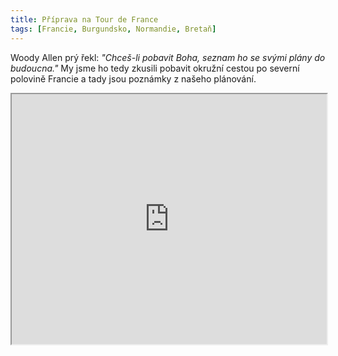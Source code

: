 ```yaml
---
title: Příprava na Tour de France
tags: [Francie, Burgundsko, Normandie, Bretaň]
---
```


Woody Allen prý řekl: _"Chceš-li pobavit Boha, seznam ho se svými plány do budoucna."_ My jsme ho tedy zkusili pobavit okružní cestou po severní polovině Francie a tady jsou poznámky z našeho plánování.

<!-- truncate -->

<iframe src="https://www.google.com/maps/embed?pb=!1m28!1m12!1m3!1d5418187.4984433735!2d5.151991378804109!3d48.46421603960904!2m3!1f0!2f0!3f0!3m2!1i1024!2i768!4f13.1!4m13!3e0!4m5!1s0x470b939c0970798b%3A0x400af0f66164090!2sPrague!3m2!1d50.075538099999996!2d14.4378005!4m5!1s0x47f2f344cd583ffb%3A0xba8cf496643eff53!2s21200%20Beaune%2C%20France!3m2!1d47.02603!2d4.8400039999999995!5e0!3m2!1sen!2scz!4v1626621471603!5m2!1sen!2scz" width="100%" height="400" style={{border:0}} allowfullscreen="" loading="lazy" />

Máme na to dva týdny, pojedeme autem a jako vždy bychom rádi něco dobrého snědli a vypili. Jedeme s kamarády z [Krásné hory](https://www.krasnahora.com/), vinařství srdci našemu nejbližší. Začneme v Burgundsku, pak se přesumeme do Normandie a pokračovat budeme dál na západ do Bretaně. V Bretani se rozloučíme, motorizovaná jednotka se vrátí do vlasti pečovat o vinohrady a my zůstaneme u Atlantského oceánu nasávat atmosféru (čti cider) o něco déle. Zpět do Prahy nespěcháme a jak se dopravíme taky ještě nevíme. Možná letadlem a možná raději vlakem, ještě s nějakou pěknou zastávkou po cestě.

## Burgundsko

Začít výlet v Burgundsku byla jasná volba. Dá se tam autem dostat na jeden zátah a hlavně se hned ocitneme v kraji gastronomicky požehnaném. Bydlet budeme v Beaune, malém městě jižně od Dijonu. Město je to sice malé, ale naštěstí ne tak malé aby tam v pondělí bylo všechno zavřené.

### Jídlo

- [La Dilettante Beaune](https://www.facebook.com/La-Dilettante-Beaune-175786925946189/), [mapa](https://goo.gl/maps/g9HBvpSFSf12ThYR8)
- [La Maison du Colombier](https://www.maisonducolombier.com/en/gastro-bar-beaune-restaurant.html), [mapa](https://goo.gl/maps/VRQMqJCobiFuqx997)
- [Michelin guide](https://guide.michelin.com/en/fr/bourgogne-franche-comte/beaune/restaurants)

### Víno

- [Domaine Faiveley](https://www.domaine-faiveley.com/en), degustace v 11:30 a 15:00, 50&nbsp;EUR
- [Oenothèque Joseph Drouhin](https://www.drouhin-oenotheque.com/en/visite), degustace v 10:00, 14:00 a 16:00. Ceny 38&nbsp;EUR, 55&nbsp;EUR, 70&nbsp;EUR a 120&nbsp;EUR

## Normandie

<iframe src="https://www.google.com/maps/embed?pb=!1m28!1m12!1m3!1d2723771.834605328!2d0.18571882523369257!3d48.18863406232289!2m3!1f0!2f0!3f0!3m2!1i1024!2i768!4f13.1!4m13!3e0!4m5!1s0x47f2f344cd583ffb%3A0xba8cf496643eff53!2s21200%20Beaune%2C%20France!3m2!1d47.02603!2d4.8400039999999995!4m5!1s0x480a42bd4c04c933%3A0x3da5749f30d00859!2sCaen%2C%20France!3m2!1d49.182863!2d-0.370679!5e0!3m2!1sen!2scz!4v1626621832677!5m2!1sen!2scz" width="100%" height="400" style={{border:0}} allowfullscreen="" loading="lazy" />

Cider, sýr a moře. Cestou z Burgundska se chceme vyhnout Paříži, ale zastavit se v Giverny, kde je [Muzeum Claude Moneta](http://fondation-monet.com/en/) (vstupenky online na konkrétní čas, 13&nbsp;EUR). Bydlet chceme v Caen odkud si uděláme výlet na [Pláž Omaha](https://cs.wikipedia.org/wiki/Omaha_Beach) a někam dál po okolí.

### Jídlo

- [A Contre Sens](https://www.acontresens.fr/?lang=en), vege friendly 1\*
- [Michelin guide](https://guide.michelin.com/en/fr/normandie/caen/restaurants)
- Sýry v [La Crémerie des baratineurs](https://goo.gl/maps/KAHjiqgwa9E1bt5m8)
- [Ústřice](https://www.google.com/maps/search/oysters/@49.2648438,-0.6992182,11z/data=!3m1!4b1) možná i [z automatu](https://goo.gl/maps/5otLCwNzhFMyxSnGA)

### Cider a Calvados

- [Cider Route](https://en.normandie-tourisme.fr/the-cider-route/)
- Do [La Compagnie des Calvados](https://www.inspirock.com/france/honfleur/compagnie-des-calvados-la-cave-honfleuraise-a1158345393) se asi nepodíváme,je to od Caen už docela daleko

## Bretaň

<iframe src="https://www.google.com/maps/embed?pb=!1m28!1m12!1m3!1d674808.1007400649!2d-1.5120136196839853!3d48.64870549689846!2m3!1f0!2f0!3f0!3m2!1i1024!2i768!4f13.1!4m13!3e0!4m5!1s0x480a42bd4c04c933%3A0x3da5749f30d00859!2sCaen%2C%20France!3m2!1d49.182863!2d-0.370679!4m5!1s0x480ede2fa7d69085%3A0x40ca5cd36e4ab30!2sRennes%2C%20France!3m2!1d48.117266!2d-1.6777925999999999!5e0!3m2!1sen!2scz!4v1626621930222!5m2!1sen!2scz" width="100%" height="400" style={{border:0}} allowfullscreen="" loading="lazy" />

Z Normandie to vezmeme ještě trochu na západ do Bretaně, jsem zvědý jak moc se tyhle dva kraje budou lišit. Bydlet bychom chtěli v Rennes a výlety budeme dělat na sever k Mont Saint Michel, Cancale, Saint Malo a někam dál po pobřeží. Měli bychom stihnout [sobotní trh](https://fr.wikipedia.org/wiki/March%C3%A9_des_Lices), kde snad nakoupíme na domácí vařbu.

### Jídlo

- Slavná omeleta na Mont Saint Michele v [La Mère Poulard](https://www.davidlebovitz.com/la-mere-poulard-omelet-omelette-mont-saint-michel-france/)
- [Au Pied d'Cheval](https://www.restaurant-aupieddcheval.fr/galerie-photos) nebo jiný [seafood podnik v Cancale](https://www.tripadvisor.com/Restaurants-g196526-c33-Cancale_Ille_et_Vilaine_Brittany.html)
- [Exkurze na ústřicovou farmu](https://www.ferme-marine.com/en/visit-oyster-cancale.html) v Cancale
- Crêpes [Fine dining](http://www.creperie-saintgeorges.com/) nebo [klasika](https://foursquare.com/v/cr%C3%AAperie-sainteanne/4c00f59319d8c928f1128829)
- Dezerty [Mathias Narcissot](https://www.patisseriemathiasnarcissot.com/) vs [Daniel](https://www.patisserieledaniel.fr/)
- [Michelin guide Cancale](https://guide.michelin.com/en/fr/bretagne/cancale/restaurants)
- [Michelin guide Rennes](https://guide.michelin.com/en/fr/bretagne/rennes/restaurants)
- [Michelin guide Saint Malo](https://guide.michelin.com/en/fr/bretagne/saint-malo/restaurants)

### Místa

- [Le Parc du Thabor](https://www.tourisme-rennes.com/en/organize-my-trip/what-to-do-in-rennes/parc-du-thabor-2/)
- [Le street-art à Rennes](https://www.tourisme-rennes.com/fr/decouvrir-rennes/culture/street-art-bretagne/)
- [Fine Arts Museum](https://www.tourisme-rennes.com/en/organize-my-trip/what-to-do-in-rennes/musee-des-beaux-arts-4/)
